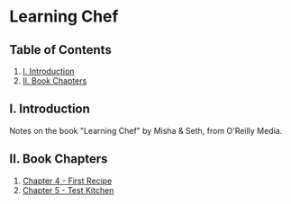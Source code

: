 # Learning Chef

## Table of Contents

1. [I. Introduction](#i-introduction)
2. [II. Book Chapters](#ii-book-chapters)

## I. Introduction

Notes on the book "Learning Chef" by Misha & Seth, from O'Reilly Media.

## II. Book Chapters

1. [Chapter 4 - First Recipe](chap04-first-recipe)
2. [Chapter 5 - Test Kitchen](kitchen)
